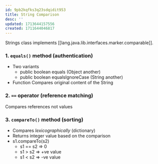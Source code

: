 ```yaml
---
id: 9pb2kqfks3q23sdqidit953
title: String Comparison
desc: ''
updated: 1713644157556
created: 1711644046817
---
```


Strings class implements [[lang.java.lib.interfaces.marker.comparable]].

### 1. `equals()` method (**authentication**)

- Two variants
  - public boolean equals (Object another)
  - public boolean equalsIgnoreCase (String another)
- Function
    Compares original content of the String

### 2. `==` operator (**reference matching**)

Compares references not values

### 3. `compareTo()` method (**sorting**)

- Compares _lexicographically_ (dictionary)
- Returns integer value based on the comparison
- s1.compareTo(s2)
  - s1 == s2 ⇒ 0
  - s1 > s2 ⇒ +ve value
  - s1 < s2 ⇒ -ve value
